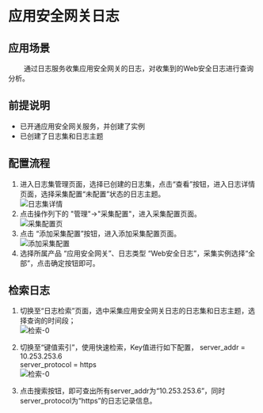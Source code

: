 # 应用安全网关日志
## 应用场景 
&#160;&#160;&#160;&#160;&#160;&#160;&#160;&#160;通过日志服务收集应用安全网关的日志，对收集到的Web安全日志进行查询分析。
## 前提说明
- 已开通应用安全网关服务，并创建了实例
- 已创建了日志集和日志主题

## 配置流程
1.	进入日志集管理页面，选择已创建的日志集，点击“查看”按钮，进入日志详情页面，选择采集配置“未配置”状态的日志主题。  
![日志集详情](https://raw.githubusercontent.com/luolei-laurel/cn-1/patch-1/image/LogService/rzjxq-3.png)
2.  点击操作列下的 "管理"->"采集配置"，进入采集配置页面。  
![采集配置页](https://raw.githubusercontent.com/luolei-laurel/cn-1/patch-1/image/LogService/cjpz-1.png)
3.	点击 “添加采集配置”按钮，进入添加采集配置页面。  
![添加采集配置](https://raw.githubusercontent.com/luolei-laurel/cn-1/patch-1/image/LogService/tjcjpz.png)
3.	选择所属产品 “应用安全网关”、日志类型 “Web安全日志”，采集实例选择“全部”，点击确定按钮即可。

## 检索日志
1.	切换至“日志检索”页面，选中采集应用安全网关日志的日志集和日志主题，选择查询的时间段；  
![检索-0](https://raw.githubusercontent.com/luolei-laurel/cn-1/patch-1/image/LogService/js-0.png)
2.	切换至“键值索引”，使用快速检索，Key值进行如下配置， 
server_addr = 10.253.253.6  
server_protocol = https  
![检索-0](https://raw.githubusercontent.com/luolei-laurel/cn-1/patch-1/image/LogService/js-4.png)

3.  点击搜索按钮，即可查出所有server_addr为“10.253.253.6”，同时 server_protocol为“https”的日志记录信息。
